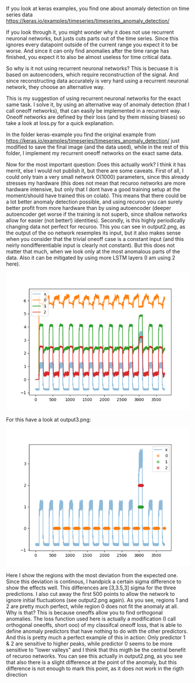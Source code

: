 If you look at keras examples, you find one about anomaly detection on time series data
https://keras.io/examples/timeseries/timeseries_anomaly_detection/

If you look through it, you might wonder why it does not use recurrent neuronal networks, but justs cuts parts out of the time series.
Since this ignores every datapoint outside of the current range you expect it to be worse. And since it can only find anomalies after the time range has finished, you expect it to also be almost useless for time critical data.

So why is it not using recurrent neuronal networks? This is becuase it is based on autoencoders, which require reconstruction of the signal. And since reconstructing data accurately is very hard using a recurrent neuronal network, they choose an alternative way.

This is my suggestion of using recurrent neuronal networks for the exact same task. I solve it, by using an alternative way of anomaly detection (that I call oneoff networks), that can easily be implemented in a recurrent way. Oneoff networks are defined by their loss (and by them missing biases) so take a look at loss.py for a quick explanation.

In the folder keras-example you find the original example from 
https://keras.io/examples/timeseries/timeseries_anomaly_detection/ just modified to save the final image (and the data used), while in the rest of this folder, I implement my recurrent oneoff networks on the exact same data.

Now for the most important question: Does this actually work?
I think it has merrit, else I would not publish it, but there are some caveats.
First of all, I could only train a very small network O(1000) parameters, since this already stresses my hardware (this does not mean that recuroo networks are more hardware intensive, but only that I dont have a good training setup at the moment/should have trained this on colab). This means that there could be a lot better anomaly detection possible, and using recuroo you can surely better profit from more hardware than by using autoencoder (deeper autoencoder get worse if the training is not superb, since shallow networks allow for easier (not better!) identities).
Secondly, is this highly periodically changing data not perfect for recuroo. This you can see in output2.png, as the output of the oo network resemples its input, but it also makes sense when you consider that the trivial oneoff case is a constant input (and this neirly nondifferentiable input is clearly not constant). But this does not matter that much, when we look only at the most anomalous parts of the data. Also it can be mitigated by using more LSTM layers (I am using 2 here).

![output2.png](output2.png)

For this have a look at output3.png:

![output3.png](output3.png)

Here I show the regions with the most deviation from the expected one. Since this deviation is continous, I handpick a certain sigma difference to show the effects well. This differences are [3,3.5,3] sigma for the three predictions. I also cut away the first 500 points to allow the network to ignore initial fluctuations (see output2.png again).
As you see, regions 1 and 2 are pretty much perfect, while region 0 does not fit the anomaly at all. Why is that? This is because oneoffs allow you to find orthogonal anomalies. The loss function used here is actually a modification (I call orthogonal oneoffs, short ooo) of my classifcal oneoff loss, that is able to define anomaly predictors that have nothing to do with the other predictors. And this is pretty much a perfect example of this in action: Only predictor 1 & 2 are sensitive to higher peaks, while predictor 0 seems to be more sensitive to "lower valleys" and I think that this migth be the central benefit of recuroo networks. You can see this actually in output2.png, as you see that also there is a slight difference at the point of the anomaly, but this difference is not enough to mark this point, as it does not work in the rigth direction

